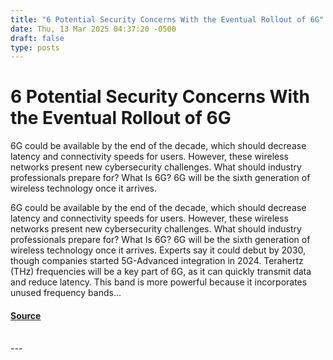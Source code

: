 ```yaml
---
title: "6 Potential Security Concerns With the Eventual Rollout of 6G"
date: Thu, 13 Mar 2025 04:37:20 -0500
draft: false
type: posts
---
```

# 6 Potential Security Concerns With the Eventual Rollout of 6G





 6G could be available by the end of the decade, which should decrease latency and connectivity speeds for users. However, these wireless networks present new cybersecurity challenges. What should industry professionals prepare for? What Is 6G? 6G will be the sixth generation of wireless technology once it arrives.

6G could be available by the end of the decade, which should decrease latency and connectivity speeds for users. However, these wireless networks present new cybersecurity challenges. What should industry professionals prepare for? What Is 6G? 6G will be the sixth generation of wireless technology once it arrives. Experts say it could debut by 2030, though companies started 5G-Advanced integration in 2024. Terahertz (THz) frequencies will be a key part of 6G, as it can quickly transmit data and reduce latency. This band is more powerful because it incorporates unused frequency bands...

#### [Source](https://www.tripwire.com/state-of-security/potential-security-concerns-eventual-rollout-6g)

<br/>
---
